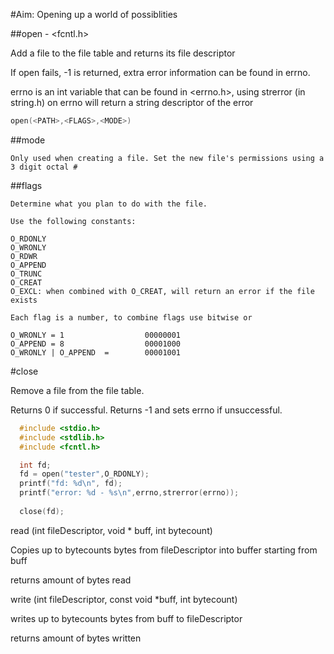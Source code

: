 #Aim: Opening up a world of possiblities


##open - \<fcntl.h\>

  Add a file to the file table and returns its file descriptor
  
  If open fails, -1 is returned, extra error information can be found in errno.
  
  errno is an int variable that can be found in <errno.h>, using strerror (in string.h) on errno will return a string 
  descriptor of the error
  
  ```c
  open(<PATH>,<FLAGS>,<MODE>)
  ```
  
  ##mode
  
    Only used when creating a file. Set the new file's permissions using a 3 digit octal #
    
  
  ##flags
  
    Determine what you plan to do with the file.
    
    Use the following constants:
    
    O_RDONLY
    O_WRONLY
    O_RDWR
    O_APPEND
    O_TRUNC
    O_CREAT
    O_EXCL: when combined with O_CREAT, will return an error if the file exists
    
    Each flag is a number, to combine flags use bitwise or
    
    O_WRONLY = 1                  00000001
    O_APPEND = 8                  00001000
    O_WRONLY | O_APPEND  =        00001001
    

#close

  Remove a file from the file table.
  
  Returns 0 if successful. Returns -1 and sets errno if unsuccessful.

```c
  #include <stdio.h>
  #include <stdlib.h>
  #include <fcntl.h>

  int fd;
  fd = open("tester",O_RDONLY);
  printf("fd: %d\n", fd);
  printf("error: %d - %s\n",errno,strerror(errno));
  
  close(fd);
```




read (int fileDescriptor, void * buff, int bytecount)

Copies up to bytecounts bytes from fileDescriptor into buffer starting from buff

returns amount of bytes read


write (int fileDescriptor, const void *buff, int bytecount)

writes up to bytecounts bytes from buff to fileDescriptor

returns amount of bytes written

